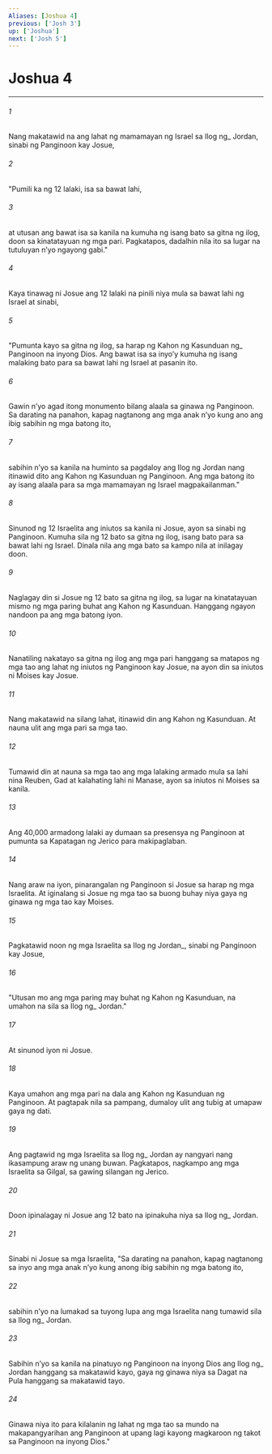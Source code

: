 ```yaml
---
Aliases: [Joshua 4]
previous: ['Josh 3']
up: ['Joshua']
next: ['Josh 5']
---
```

# Joshua 4

***






















###### 1 










Nang makatawid na ang lahat ng mamamayan ng Israel sa Ilog ng_ Jordan, sinabi ng Panginoon kay Josue, 





















###### 2 










"Pumili ka ng 12 lalaki, isa sa bawat lahi, 





















###### 3 










at utusan ang bawat isa sa kanila na kumuha ng isang bato sa gitna ng ilog, doon sa kinatatayuan ng mga pari. Pagkatapos, dadalhin nila ito sa lugar na tutuluyan nʼyo ngayong gabi." 





















###### 4 










Kaya tinawag ni Josue ang 12 lalaki na pinili niya mula sa bawat lahi ng Israel at sinabi, 





















###### 5 










"Pumunta kayo sa gitna ng ilog, sa harap ng Kahon ng Kasunduan ng_ Panginoon na inyong Dios. Ang bawat isa sa inyoʼy kumuha ng isang malaking bato para sa bawat lahi ng Israel at pasanin ito. 





















###### 6 










Gawin nʼyo agad itong monumento bilang alaala sa ginawa ng Panginoon. Sa darating na panahon, kapag nagtanong ang mga anak nʼyo kung ano ang ibig sabihin ng mga batong ito, 





















###### 7 










sabihin nʼyo sa kanila na huminto sa pagdaloy ang Ilog ng Jordan nang itinawid dito ang Kahon ng Kasunduan ng Panginoon. Ang mga batong ito ay isang alaala para sa mga mamamayan ng Israel magpakailanman." 





















###### 8 










Sinunod ng 12 Israelita ang iniutos sa kanila ni Josue, ayon sa sinabi ng Panginoon. Kumuha sila ng 12 bato sa gitna ng ilog, isang bato para sa bawat lahi ng Israel. Dinala nila ang mga bato sa kampo nila at inilagay doon. 





















###### 9 










Naglagay din si Josue ng 12 bato sa gitna ng ilog, sa lugar na kinatatayuan mismo ng mga paring buhat ang Kahon ng Kasunduan. Hanggang ngayon nandoon pa ang mga batong iyon. 





















###### 10 










Nanatiling nakatayo sa gitna ng ilog ang mga pari hanggang sa matapos ng mga tao ang lahat ng iniutos ng Panginoon kay Josue, na ayon din sa iniutos ni Moises kay Josue. 





















###### 11 










Nang makatawid na silang lahat, itinawid din ang Kahon ng Kasunduan. At nauna ulit ang mga pari sa mga tao. 





















###### 12 










Tumawid din at nauna sa mga tao ang mga lalaking armado mula sa lahi nina Reuben, Gad at kalahating lahi ni Manase, ayon sa iniutos ni Moises sa kanila. 





















###### 13 










Ang 40,000 armadong lalaki ay dumaan sa presensya ng Panginoon at pumunta sa Kapatagan ng Jerico para makipaglaban. 





















###### 14 










Nang araw na iyon, pinarangalan ng Panginoon si Josue sa harap ng mga Israelita. At iginalang si Josue ng mga tao sa buong buhay niya gaya ng ginawa ng mga tao kay Moises. 





















###### 15 










Pagkatawid noon ng mga Israelita sa Ilog ng Jordan_, sinabi ng Panginoon kay Josue, 





















###### 16 










"Utusan mo ang mga paring may buhat ng Kahon ng Kasunduan, na umahon na sila sa Ilog ng_ Jordan." 





















###### 17 










At sinunod iyon ni Josue. 





















###### 18 










Kaya umahon ang mga pari na dala ang Kahon ng Kasunduan ng Panginoon. At pagtapak nila sa pampang, dumaloy ulit ang tubig at umapaw gaya ng dati. 





















###### 19 










Ang pagtawid ng mga Israelita sa Ilog ng_ Jordan ay nangyari nang ikasampung araw ng unang buwan. Pagkatapos, nagkampo ang mga Israelita sa Gilgal, sa gawing silangan ng Jerico. 





















###### 20 










Doon ipinalagay ni Josue ang 12 bato na ipinakuha niya sa Ilog ng_ Jordan. 





















###### 21 










Sinabi ni Josue sa mga Israelita, "Sa darating na panahon, kapag nagtanong sa inyo ang mga anak nʼyo kung anong ibig sabihin ng mga batong ito, 





















###### 22 










sabihin nʼyo na lumakad sa tuyong lupa ang mga Israelita nang tumawid sila sa Ilog ng_ Jordan. 





















###### 23 










Sabihin nʼyo sa kanila na pinatuyo ng Panginoon na inyong Dios ang Ilog ng_ Jordan hanggang sa makatawid kayo, gaya ng ginawa niya sa Dagat na Pula hanggang sa makatawid tayo. 





















###### 24 










Ginawa niya ito para kilalanin ng lahat ng mga tao sa mundo na makapangyarihan ang Panginoon at upang lagi kayong magkaroon ng takot sa Panginoon na inyong Dios."
